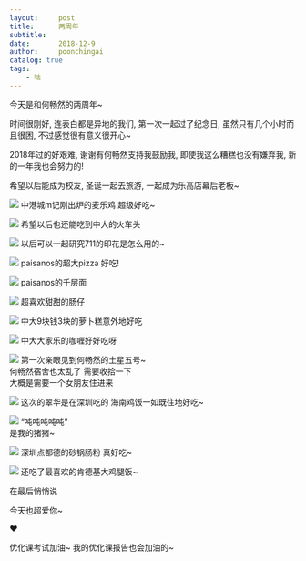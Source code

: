 ```yaml
---
layout:     post
title:      两周年
subtitle:   
date:       2018-12-9
author:     poonchingai
catalog: true
tags:
    - 咕
---
```


今天是和何畅然的两周年~

时间很刚好, 连表白都是异地的我们, 第一次一起过了纪念日, 虽然只有几个小时而且很困, 不过感觉很有意义很开心~

2018年过的好艰难, 谢谢有何畅然支持我鼓励我, 即使我这么糟糕也没有嫌弃我, 新的一年我也会努力的!

希望以后能成为校友, 圣诞一起去旅游, 一起成为乐高店幕后老板~


![](https://ws1.sinaimg.cn/large/006tNbRwly1fy0s4k3fzoj30u0140u0x.jpg)
中港城m记刚出炉的麦乐鸡 超级好吃~

![](https://ws4.sinaimg.cn/large/006tNbRwly1fy0s5h1pquj30u0140x6p.jpg)
希望以后也还能吃到中大的火车头

![](https://ws1.sinaimg.cn/large/006tNbRwly1fy0s6821luj30u00u01ky.jpg)
以后可以一起研究711的印花是怎么用的~

![](https://ws1.sinaimg.cn/large/006tNbRwly1fy0s6xysv0j30u01407wi.jpg)
paisanos的超大pizza 好吃!

![](https://ws1.sinaimg.cn/large/006tNbRwly1fy0s7xv8zgj30u00u07wh.jpg)
paisanos的千层面

![](https://ws3.sinaimg.cn/large/006tNbRwly1fy0s87ivdzj30u00u0e81.jpg)
超喜欢甜甜的肠仔

![](https://ws3.sinaimg.cn/large/006tNbRwly1fy0s8lw1foj30u00u04qp.jpg)
中大9块钱3块的萝卜糕意外地好吃

![](https://ws1.sinaimg.cn/large/006tNbRwly1fy0s94waduj31400u0kjm.jpg)
中大大家乐的咖喱好好吃呀

![](https://ws2.sinaimg.cn/large/006tNbRwly1fy0s9no8uej30u0140u0x.jpg)
第一次亲眼见到何畅然的土星五号~  
何畅然宿舍也太乱了 需要收拾一下  
大概是需要一个女朋友住进来

![](https://ws1.sinaimg.cn/large/006tNbRwly1fy0sarmedjj30u0140kjl.jpg)
这次的翠华是在深圳吃的 海南鸡饭一如既往地好吃~

![](https://ws3.sinaimg.cn/large/006tNbRwly1fy0sb7vhw0j30u0140npd.jpg)
“吨吨吨吨吨”  
是我的猪猪~

![](https://ws4.sinaimg.cn/large/006tNbRwly1fy0sc3m8jzj31400u0kjl.jpg)
深圳点都德的砂锅肠粉 真好吃~

![](https://ws1.sinaimg.cn/large/006tNbRwly1fy0scus8daj31400u0x6p.jpg)
还吃了最喜欢的肯德基大鸡腿饭~

在最后悄悄说  

今天也超爱你~  

❤️

优化课考试加油~ 我的优化课报告也会加油的~